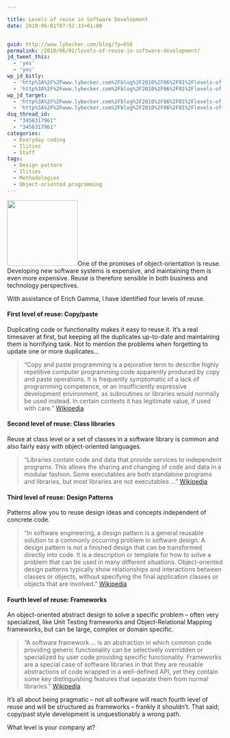 ```yaml
---

title: Levels of reuse in Software Development
date: 2010-06-01T07:52:33+01:00


guid: http://www.lybecker.com/blog/?p=656
permalink: /2010/06/01/levels-of-reuse-in-software-development/
jd_tweet_this:
  - 'yes'
  - 'yes'
wp_jd_bitly:
  - 'http%3A%2F%2Fwww.lybecker.com%2Fblog%2F2010%2F06%2F01%2Flevels-of-reuse-in-software-development%2F'
  - 'http%3A%2F%2Fwww.lybecker.com%2Fblog%2F2010%2F06%2F01%2Flevels-of-reuse-in-software-development%2F'
wp_jd_target:
  - 'http%3A%2F%2Fwww.lybecker.com%2Fblog%2F2010%2F06%2F01%2Flevels-of-reuse-in-software-development%2F'
  - 'http%3A%2F%2Fwww.lybecker.com%2Fblog%2F2010%2F06%2F01%2Flevels-of-reuse-in-software-development%2F'
dsq_thread_id:
  - "3456317961"
  - "3456317961"
categories:
  - Everyday coding
  - Ilities
  - Stuff
tags:
  - Design pattern
  - Ilities
  - Methodologies
  - Object-oriented programming
---
```

[<img loading="lazy" class="alignright size-full wp-image-662" title="SoftwarePuzzle" src="http://www.lybecker.com/blog/wp-content/uploads/Softwarepuzzle.jpg" alt="" width="165" height="153" />](http://www.lybecker.com/blog/wp-content/uploads/Softwarepuzzle.jpg)One of the promises of object-orientation is reuse. Developing new software systems is expensive, and maintaining them is even more expensive. Reuse is therefore sensible in both business and technology perspectives.

With assistance of Erich Gamma, I have identified four levels of reuse.

#### First level of reuse: Copy/paste

Duplicating code or functionality makes it easy to reuse it. It’s a real timesaver at first, but keeping all the duplicates up-to-date and maintaining them is horrifying task. Not to mention the problems when forgetting to update one or more duplicates…

> “Copy and paste programming is a pejorative term to describe highly repetitive computer programming code apparently produced by copy and paste operations. It is frequently symptomatic of a lack of programming competence, or an insufficiently expressive development environment, as subroutines or libraries would normally be used instead. In certain contexts it has legitimate value, if used with care.” [Wikipedia](http://en.wikipedia.org/wiki/Copy_and_paste_programming "Copy/past programming on Wikipedia")

#### **Second level of reuse: Class libraries**

Reuse at class level or a set of classes in a software library is common and also fairly easy with object-oriented languages.

> “Libraries contain code and data that provide services to independent programs. This allows the sharing and changing of code and data in a modular fashion. Some executables are both standalone programs and libraries, but most libraries are not executables …” [Wikipedia](http://en.wikipedia.org/wiki/Library_(computer_science) "Software Libraries on Wikipedia")

#### **Third level of reuse: Design Patterns**

Patterns allow you to reuse design ideas and concepts independent of concrete code.

> “In software engineering, a design pattern is a general reusable solution to a commonly occurring problem in software design. A design pattern is not a finished design that can be transformed directly into code. It is a description or template for how to solve a problem that can be used in many different situations. Object-oriented design patterns typically show relationships and interactions between classes or objects, without specifying the final application classes or objects that are involved.” [Wikipedia](http://en.wikipedia.org/wiki/Design_pattern_(computer_science) "Design Patterns on Wikipedia")

#### **Fourth level of reuse: Frameworks**

An object-oriented abstract design to solve a specific problem – often very specialized, like Unit Testing frameworks and Object-Relational Mapping frameworks, but can be large, complex or domain specific.

> &#8220;A software framework … is an abstraction in which common code providing generic functionality can be selectively overridden or specialized by user code providing specific functionality. Frameworks are a special case of software libraries in that they are reusable abstractions of code wrapped in a well-defined API, yet they contain some key distinguishing features that separate them from normal libraries.&#8221; [Wikipedia](http://en.wikipedia.org/wiki/Software_framework "Software Frameworks on Wikipedia")

It’s all about being pragmatic &#8211; not all software will reach fourth level of reuse and will be structured as frameworks &#8211; frankly it shouldn’t. That said; copy/past style development is unquestionably a wrong path.

What level is your company at?

<div class="zemanta-pixie" style="margin-top: 10px; height: 15px;">
  <span class="zem-script more-related pretty-attribution"></span>
</div>
